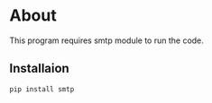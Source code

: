 # About

This program requires smtp module to run the code.

## Installaion
```
pip install smtp
```
